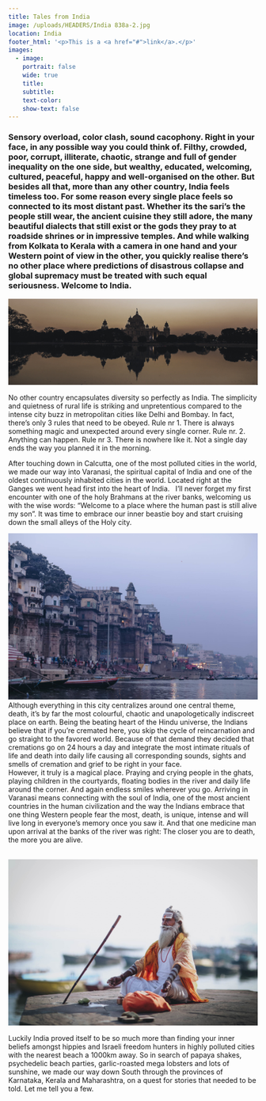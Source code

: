 ```yaml
---
title: Tales from India
image: /uploads/HEADERS/India 838a-2.jpg
location: India
footer_html: '<p>This is a <a href="#">link</a>.</p>'
images:
  - image:
    portrait: false
    wide: true
    title:
    subtitle:
    text-color:
    show-text: false
---
```



### Sensory overload, color clash, sound cacophony. Right in your face, in any possible way you could think of. Filthy, crowded, poor, corrupt, illiterate, chaotic, strange and full of gender inequality on the one side, but wealthy, educated, welcoming, cultured, peaceful, happy and well-organised on the other. But besides all that, more than any other country, India feels timeless too. For some reason every single place feels so connected to its most distant past. Whether its the sari’s the people still wear, the ancient cuisine they still adore, the many beautiful dialects that still exist or the gods they pray to at roadside shrines or in impressive temples. And while walking from Kolkata to Kerala with a camera in one hand and your Western point of view in the other, you quickly realise there’s no other place where predictions of disastrous collapse and global supremacy must be treated with such equal seriousness. Welcome to India.

![](/uploads/versions/india-838a-2---x----2048-711x---.jpg)

No other country encapsulates diversity so perfectly as India. The simplicity and quietness of rural life is striking and unpretentious compared to the intense city buzz in metropolitan cities like Delhi and Bombay. In fact, there’s only 3 rules that need to be obeyed. Rule nr 1. There is always something magic and unexpected around every single corner. Rule nr. 2. Anything can happen. Rule nr 3. There is nowhere like it. Not a single day ends the way you planned it in the morning.

After touching down in Calcutta, one of the most polluted cities in the world, we made our way into Varanasi, the spiritual capital of India and one of the oldest continuously inhabited cities in the world. Located right at the Ganges we went head first into the heart of India. &nbsp; I’ll never forget my first encounter with one of the holy Brahmans at the river banks, welcoming us with the wise words: “Welcome to a place where the human past is still alive my son”. It was time to embrace our inner beastie boy and start cruising down the small alleys of the Holy city.

![](/uploads/versions/india-445---x----2048-1365x---.jpg)Although everything in this city centralizes around one central theme, death, it’s by far the most colourful, chaotic and unapologetically indiscreet place on earth. Being the beating heart of the Hindu universe, the Indians believe that if you’re cremated here, you skip the cycle of reincarnation and go straight to the favored world. Because of that demand they decided that cremations go on 24 hours a day and integrate the most intimate rituals of life and death into daily life causing all corresponding sounds, sights and smells of cremation and grief to be right in your face. &nbsp;<br>However, it truly is a magical place. Praying and crying people in the ghats, playing children in the courtyards, floating bodies in the river and daily life around the corner. And again endless smiles wherever you go. Arriving in Varanasi means connecting with the soul of India, one of the most ancient countries in the human civilization and the way the Indians embrace that one thing Western people fear the most, death, is unique, intense and will live long in everyone’s memory once you saw it. And that one medicine man upon arrival at the banks of the river was right: The closer you are to death, the more you are alive.

&nbsp;![](/uploads/versions/india-394---x----2048-1365x---.jpg)

Luckily India proved itself to be so much more than finding your inner beliefs amongst hippies and Israeli freedom hunters in highly polluted cities with the nearest beach a 1000km away. So in search of papaya shakes, psychedelic beach parties, garlic-roasted mega lobsters and lots of sunshine, we made our way down South through the provinces of Karnataka, Kerala and Maharashtra, on a quest for stories that needed to be told. Let me tell you a few.&nbsp;

&nbsp;